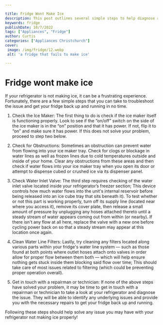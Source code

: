 ```yaml
---

title: Fridge Wont Make Ice
description: This post outlines several simple steps to help diagnose and fix a refrigerator that is not making ice, so if you're experiencing this issue, read on to learn how to get your fridge back up and running quickly!
keywords: fridge
publishDate: 10/7/2022
tags: ["Appliances", "Fridge"]
author: Curtis
categories: ["Appliances Christchurch"]
cover: 
 image: /img/fridge/12.webp
 alt: 'a fridge that fails to make ice'

---
```


# Fridge wont make ice

If your refrigerator is not making ice, it can be a frustrating experience. Fortunately, there are a few simple steps that you can take to troubleshoot the issue and get your fridge back up and running in no time. 

1) Check the Ice Maker: The first thing to do is check if the ice maker itself is functioning properly. Look to see if the “on/off” switch on the side of the ice maker is in the “on” position and that it has power. If not, flip it to “on” and make sure it has power. If this does not solve your problem, proceed to step two below. 

2) Check for Obstructions: Sometimes an obstruction can prevent water from flowing into your ice maker tray. Check for clogs or blockage in water lines as well as frozen lines due to cold temperatures outside and inside of your home. Clear any obstructions from these areas and then check if water flows into your ice maker tray when you open its door or attempt to dispense cubed or crushed ice via its dispenser panel. 

3) Check Water Inlet Valve: The third step requires checking of the water inlet valve located inside your refrigerator’s freezer section; This device controls how much water flows into the unit's internal reservoir before being released into an ice cube tray that sits beneath it). To test whether or not this part is working properly, turn off its supply line (located near where you access it), remove its cover plate, then release a small amount of pressure by unplugging any hoses attached thereto until a steady stream of water appears coming out from within (or nearby). If there isn't any flow at all here, replace the valve with a new one before cycling power back on so that a steady stream may appear at this location once again. 

4) Clean Water Line Filters: Lastly, try cleaning any filters located along various parts within your fridge's water line system — such as those found at both points where outlet hoses attach onto valves in order allow for proper flow between them both — which will help ensure nothing gets stuck inside them blocking said flow over time; This should take care of most issues related to filtering (which could be preventing proper operation overall). 

5) Get in touch with a repairman or technician: If none of the above steps have solved your problem, it may be time to get in touch with a repairman or technician to take a look at your refrigerator and diagnose the issue. They will be able to identify any underlying issues and provide you with the necessary repairs to get your fridge back up and running. 

Following these steps should help solve any issue you may have with your refrigerator not making ice properly!